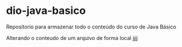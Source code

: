 # dio-java-basico
Repositorio para armazenar todo o conteúdo do curso de Java Básico 

Alterando o conteudo de um arquivo de forma local
jjjj

